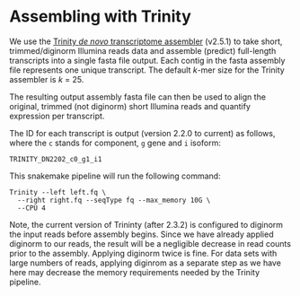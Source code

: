 # Assembling with Trinity

We use the [Trinity *de novo* transcriptome assembler](https://github.com/trinityrnaseq/trinityrnaseq/wiki) (v2.5.1) to take short, trimmed/diginorm Illumina reads data and assemble (predict) full-length transcripts into a single fasta file output. Each contig in the fasta assembly file represents one unique transcript. The default *k*-mer size for the Trinity assembler is *k* = 25.

The resulting output assembly fasta file can then be used to align the original, trimmed (not diginorm) short Illumina reads and quantify expression per transcript.

The ID for each transcript is output (version 2.2.0 to current) as follows, where the `c` stands for component, `g` gene and `i` isoform:

```
TRINITY_DN2202_c0_g1_i1
```

This snakemake pipeline will run the following command:

```
Trinity --left left.fq \
  --right right.fq --seqType fq --max_memory 10G \
  --CPU 4
```

Note, the current version of Trininty (after 2.3.2) is configured to diginorm the input reads before assembly begins. Since we have already applied diginorm to our reads, the result will be a negligible decrease in read counts prior to the assembly. Applying diginorm twice is fine. For data sets with large numbers of reads, applying diginrom as a separate step as we have here may decrease the memory requirements needed by the Trinity pipeline.
